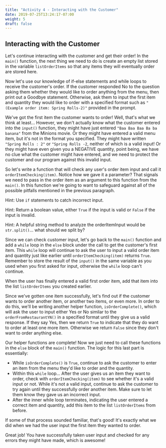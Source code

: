 ```yaml
---
title: "Activity 4 - Interacting with the Customer"
date: 2019-07-25T13:24:17-07:00
weight: 5
draft: false
---
```

## Interacting with the Customer
Let's continue interacting with the customer and get their order! In the `main()` function, the next thing we need to do is create an empty list stored in the variable `listOrderItems` so that any items they will eventually order are stored here.

Now let's use our knowledge of if-else statements and while loops to receive the customer's order. If the customer responded No to the question asking them whether they would like to order anything from the menu, then print out a Goodbye statement. Otherwise, ask them to input the first item and quantity they would like to order with a specified format such as `"(Example order item: Spring Rolls-2)"` provided in the prompt.   

We've got the first item the customer wants to order! Well, that's what we think at least... However, we don't actually know what the customer entered into the `input()` function, they might have just entered `"Baa Baa Baa Ba ba banana"` from the Minions movie. Or they might have entered a valid menu item, but it's not in the format you specified. They might have written `"Spring Rolls : 2"` or `"Spring Rolls -2`, neither of which is a valid input! Or they might have even given you a NEGATIVE quantity, point being, we have no clue what the customer might have entered, and we need to protect the customer and our program against this invalid input.

So let's write a function that will check any user's order item input and call it `orderItemChecking(item)`. Notice how we gave it a parameter? That signals we need to pass in the order item as an argument to this function from the `main()`. In this function we're going to want to safeguard against all of the possible pitfalls mentioned in the previous paragraph.

Hint: Use `if` statements to catch incorrect input.

Hint: Return a boolean value, either `True` if the input is valid or `False` if the input is invalid.

Hint: A helpful string method to analyze the orderItemInput would be `str.split()`... what should we split by?

Since we can check customer input, let's go back to the `main()` function and add a `while` loop in the `else` block under the call to get the customer's first item. This `while` loop will continue to ask the user to input a valid order item and quantity just like earlier until `orderItemChecking(item)` returns `True`. Remember to store the result of the `input()` in the same variable as you used when you first asked for input, otherwise the `while` loop can't continue.

When the user has finally entered a valid first order item, add that item into the list `listOrderItems` you created earlier.

Since we've gotten one item successfully, let's find out if the customer wants to order another item, or another two items, or even more. In order to do this, we'll be writing another helper function, `isOrderComplete()`, which will ask the user to input either Yes or No similar to the `orderFromRestaurantYN()` in a specified format until they give us a valid response. If they say Yes, then we return `True` to indicate that they do want to order at least one more item. Otherwise we return `False` since they don't want to order anything else.

Our helper functions are complete! Now we just need to call these functions in the `else` block of the `main()` function. The logic for this last part is essentially:

- While `isOrderComplete()` is `True`, continue to ask the customer to enter an item from the menu they'd like to order and the quantity.
- Within this `while` loop... After the user gives us an item they want to order, check with `orderItemChecking(item)` to see whether it's a valid input or not. While it's not a valid input, continue to ask the customer to try again until they successfully order another item. Make sure to let them know they gave us an incorrect input.
- After the inner while loop terminates, indicating the user entered a correct item and quantity, add this item to the list `listOrderItems` from before.

If some of that process sounded familiar, that's good! It's exactly what we did when we had the user input the first item they wanted to order.

Great job! You have successfully taken user input and checked for any errors they might have made, which is awesome!
